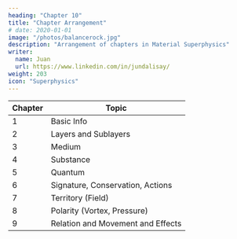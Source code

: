 ```yaml
---
heading: "Chapter 10"
title: "Chapter Arrangement"
# date: 2020-01-01
image: "/photos/balancerock.jpg"
description: "Arrangement of chapters in Material Superphysics"
writer:
  name: Juan
  url: https://www.linkedin.com/in/jundalisay/
weight: 203
icon: "Superphysics"
---
```



Chapter | Topic
--- | ---
1 | Basic Info
2 | Layers and Sublayers
3 | Medium
4 | Substance
5 | Quantum 
6 | Signature, Conservation, Actions
7 | Territory (Field)
8 | Polarity (Vortex, Pressure)
9 | Relation and Movement and Effects

